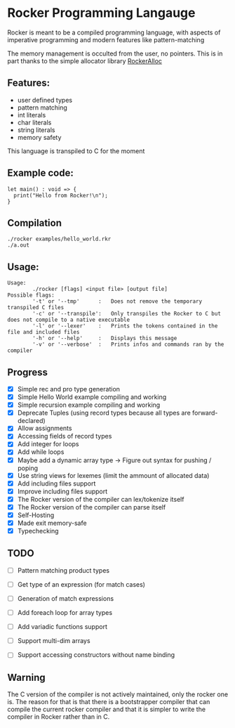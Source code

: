 # Rocker Programming Langauge

Rocker is meant to be a compiled programming language, with aspects of imperative programming and modern features like pattern-matching

The memory management is occulted from the user, no pointers. This is in part thanks to the simple allocator library [RockerAlloc](https://github.com/Paul-Passeron/RockerAllocator.git)

## Features:
- user defined types
- pattern matching
- int literals
- char literals
- string literals
- memory safety

This language is transpiled to C for the moment

## Example code:

```
let main() : void => {
  print("Hello from Rocker!\n");
}
```

## Compilation
```
./rocker examples/hello_world.rkr
./a.out
```

## Usage:
```
Usage:
        ./rocker [flags] <input file> [output file]
Possible flags:
        '-t' or '--tmp'      :   Does not remove the temporary transpiled C files
        '-c' or '--transpile':   Only transpiles the Rocker to C but does not compile to a native executable
        '-l' or '--lexer'    :   Prints the tokens contained in the file and included files
        '-h' or '--help'     :   Displays this message
        '-v' or '--verbose'  :   Prints infos and commands ran by the compiler
```
## Progress
- [x] Simple rec and pro type generation
- [x] Simple Hello World example compiling and working
- [x] Simple recursion example compiling and working
- [x] Deprecate Tuples (using record types because all types are forward-declared)
- [x] Allow assignments
- [x] Accessing fields of record types
- [x] Add integer for loops 
- [x] Add while loops
- [x] Maybe add a dynamic array type -> Figure out syntax for pushing / poping
- [x] Use string views for lexemes (limit the ammount of allocated data)
- [x] Add including files support
- [x] Improve including files support
- [x] The Rocker version of the compiler can lex/tokenize itself
- [x] The Rocker version of the compiler can parse itself
- [x] Self-Hosting
- [x] Made exit memory-safe
- [x] Typechecking
## TODO
- [ ] Pattern matching product types
- [ ] Get type of an expression (for match cases)
- [ ] Generation of match expressions
- [ ] Add foreach loop for array types
- [ ] Add variadic functions support
- [ ] Support multi-dim arrays
- [ ] Support accessing constructors without name binding


## Warning
The C version of the compiler is not actively maintained, only the rocker one is. The reason for that is that there is a bootstrapper compiler that can compile
the current rocker compiler and that it is simpler to write the compiler in
Rocker rather than in C. 
